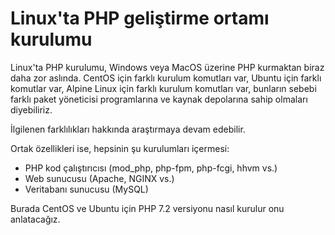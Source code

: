 [//]: # (Title: Linux)
# Linux'ta PHP geliştirme ortamı kurulumu

Linux'ta PHP kurulumu, Windows veya MacOS üzerine PHP kurmaktan biraz daha zor aslında. CentOS için farklı kurulum komutları var, Ubuntu için farklı komutlar var, Alpine Linux için farklı kurulum komutları var, bunların sebebi farklı paket yöneticisi programlarına ve kaynak depolarına sahip olmaları diyebiliriz. 

İlgilenen farklılıkları hakkında araştırmaya devam edebilir. 

Ortak özellikleri ise, hepsinin şu kurulumları içermesi:

- PHP kod çalıştırıcısı (mod_php, php-fpm, php-fcgi, hhvm vs.)
- Web sunucusu (Apache, NGINX vs.)
- Veritabanı sunucusu (MySQL)

Burada CentOS ve Ubuntu için PHP 7.2 versiyonu nasıl kurulur onu anlatacağız.

